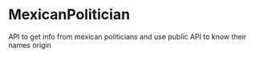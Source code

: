 # MexicanPolitician
API to get info from mexican politicians and use public API to know their names origin
